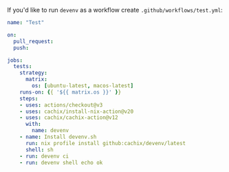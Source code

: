 If you'd like to run `devenv` as a workflow create `.github/workflows/test.yml`:

```yaml
name: "Test"

on:
  pull_request:
  push:

jobs:
  tests:
    strategy:
      matrix:
        os: [ubuntu-latest, macos-latest]
    runs-on: {{ '${{ matrix.os }}' }}
    steps:
    - uses: actions/checkout@v3
    - uses: cachix/install-nix-action@v20
    - uses: cachix/cachix-action@v12
      with:
        name: devenv
    - name: Install devenv.sh
      run: nix profile install github:cachix/devenv/latest
      shell: sh
    - run: devenv ci
    - run: devenv shell echo ok
```
